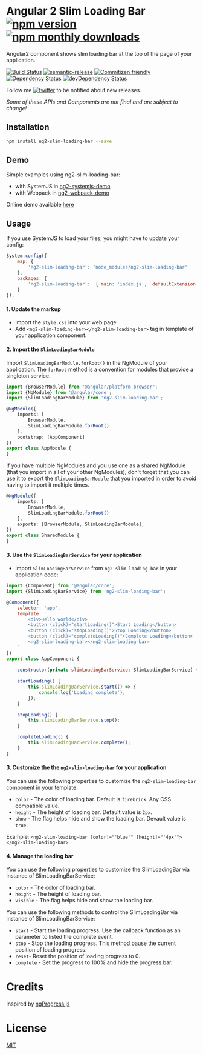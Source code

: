 # Angular 2 Slim Loading Bar [![npm version](https://img.shields.io/npm/v/ng2-slim-loading-bar.svg)](https://www.npmjs.com/package/ng2-slim-loading-bar) [![npm monthly downloads](https://img.shields.io/npm/dm/ng2-slim-loading-bar.svg?style=flat-square)](https://www.npmjs.com/package/ng2-slim-loading-bar)
Angular2 component shows slim loading bar at the top of the page of your application.

[![Build Status](https://travis-ci.org/akserg/ng2-slim-loading-bar.svg?branch=master)](https://travis-ci.org/akserg/ng2-slim-loading-bar) 
[![semantic-release](https://img.shields.io/badge/%20%20%F0%9F%93%A6%F0%9F%9A%80-semantic--release-e10079.svg)](https://github.com/semantic-release/semantic-release) 
[![Commitizen friendly](https://img.shields.io/badge/commitizen-friendly-brightgreen.svg)](http://commitizen.github.io/cz-cli/) 
[![Dependency Status](https://david-dm.org/akserg/ng2-slim-loading-bar.svg)](https://david-dm.org/akserg/ng2-slim-loading-bar)
[![devDependency Status](https://david-dm.org/akserg/ng2-slim-loading-bar/dev-status.svg)](https://david-dm.org/akserg/ng2-slim-loading-bar#info=devDependencies)

Follow me [![twitter](https://img.shields.io/twitter/follow/akopkokhyants.svg?style=social&label=%20akopkokhyants)](https://twitter.com/akopkokhyants) to be notified about new releases.

_Some of these APIs and Components are not final and are subject to change!_

## Installation

```sh
npm install ng2-slim-loading-bar --save
```

## Demo
Simple examples using ng2-slim-loading-bar:
- with SystemJS in [ng2-systemjs-demo](https://github.com/akserg/ng2-systemjs-demo)
- with Webpack in [ng2-webpack-demo](https://github.com/akserg/ng2-webpack-demo)

Online demo available [here](http://akserg.github.io/ng2-webpack-demo)

## Usage

If you use SystemJS to load your files, you might have to update your config:

```js
System.config({
    map: {
        'ng2-slim-loading-bar': 'node_modules/ng2-slim-loading-bar'
    },
    packages: {
        'ng2-slim-loading-bar':  { main: 'index.js',  defaultExtension: 'js' },
    }
});
```

#### 1. Update the markup
- Import the `style.css` into your web page
- Add `<ng2-slim-loading-bar></ng2-slim-loading-bar>` tag in template of your application component.

#### 2. Import the `SlimLoadingBarModule`
Import `SlimLoadingBarModule.forRoot()` in the NgModule of your application. 
The `forRoot` method is a convention for modules that provide a singleton service.

```ts
import {BrowserModule} from "@angular/platform-browser";
import {NgModule} from '@angular/core';
import {SlimLoadingBarModule} from 'ng2-slim-loading-bar';

@NgModule({
    imports: [
        BrowserModule,
        SlimLoadingBarModule.forRoot()
    ],
    bootstrap: [AppComponent]
})
export class AppModule {
}
```

If you have multiple NgModules and you use one as a shared NgModule (that you import in all of your other NgModules), 
don't forget that you can use it to export the `SlimLoadingBarModule` that you imported in order to avoid having to import it multiple times.

```ts
@NgModule({
    imports: [
        BrowserModule,
        SlimLoadingBarModule.forRoot()
    ],
    exports: [BrowserModule, SlimLoadingBarModule],
})
export class SharedModule {
}
```

#### 3. Use the `SlimLoadingBarService` for your application
- Import `SlimLoadingBarService` from `ng2-slim-loading-bar` in your application code:

```js
import {Component} from '@angular/core';
import {SlimLoadingBarService} from 'ng2-slim-loading-bar';

@Component({
    selector: 'app',
    template: `
        <div>Hello world</div>
        <button (click)="startLoading()">Start Loading</button>
        <button (click)="stopLoading()">Stop Loading</button>
        <button (click)="completeLoading()">Complete Loading</button>
        <ng2-slim-loading-bar></ng2-slim-loading-bar>
    `
})
export class AppComponent {
    
    constructor(private slimLoadingBarService: SlimLoadingBarService) { }
    
    startLoading() {
        this.slimLoadingBarService.start(() => {
            console.log('Loading complete');
        });
    }

    stopLoading() {
        this.slimLoadingBarService.stop();
    }

    completeLoading() {
        this.slimLoadingBarService.complete();
    }
}
```

#### 3. Customize the the `ng2-slim-loading-bar` for your application
You can use the following properties to customize the `ng2-slim-loading-bar` component in your template:
- `color` - The color of loading bar. Default is `firebrick`. Any CSS compatible value.
- `height` - The height of loading bar. Default value is `2px`.
- `show` - The flag helps hide and show the loading bar. Devault value is `true`.

Example: 
`<ng2-slim-loading-bar [color]="'blue'" [height]="'4px'"></ng2-slim-loading-bar>`

#### 4. Manage the loading bar
You can use the following properties to customize the SlimLoadingBar via instance of SlimLoadingBarService:
- `color` - The color of loading bar.
- `height` - The height of loading bar.
- `visible` - The flag helps hide and show the loading bar.

You can use the following methods to control the SlimLoadingBar via instance of SlimLoadingBarService:
- `start` - Start the loading progress. Use the callback function as an parameter to listed the complete event.
- `stop` - Stop the loading progress. This method pause the current position of loading progress.
- `reset`- Reset the position of loading progress to 0.
- `complete` - Set the progress to 100% and hide the progress bar.

# Credits 
Inspired by [ngProgress.js](https://github.com/VictorBjelkholm/ngProgress)

# License
 [MIT](/LICENSE)
